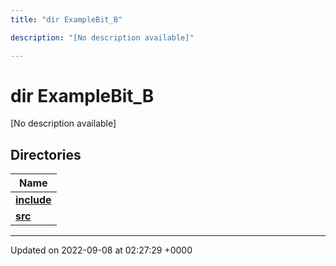 ```yaml
---
title: "dir ExampleBit_B"

description: "[No description available]"

---
```


# dir ExampleBit_B

[No description available]

## Directories

| Name           |
| -------------- |
| **[include](/documentation/code/files/dir_cbbdbdf9aefb4582e2c4f2d564409c57/#dir-include)**  |
| **[src](/documentation/code/files/dir_cd4c5ebdff734ede42b49defb3407e07/#dir-src)**  |






-------------------------------

Updated on 2022-09-08 at 02:27:29 +0000
